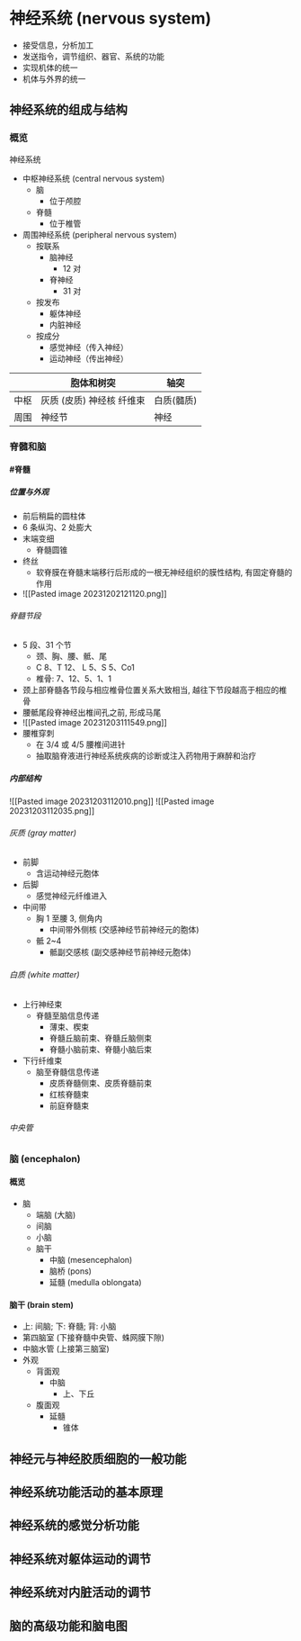 # 神经系统 (nervous system)
- 接受信息，分析加工
- 发送指令，调节组织、器官、系统的功能
- 实现机体的统一
- 机体与外界的统一
## 神经系统的组成与结构
### 概览
神经系统
- 中枢神经系统 (central nervous system)
	- 脑
		- 位于颅腔
	- 脊髓
		- 位于椎管
- 周围神经系统 (peripheral nervous system)
	- 按联系
		- 脑神经
			- 12 对
		- 脊神经
			- 31 对
	- 按发布
		- 躯体神经
		- 内脏神经
	- 按成分
		- 感觉神经（传入神经）
		- 运动神经（传出神经）

| |胞体和树突|轴突|
|----|----|----|
|中枢|灰质 (皮质) 神经核 纤维束|白质(髓质)|
|周围|神经节|神经|
### 脊髓和脑
#### #脊髓
##### 位置与外观
- 前后稍扁的圆柱体
- 6 条纵沟、2 处膨大
- 末端变细
	- 脊髓圆锥
- 终丝
	- 软脊膜在脊髓末端移行后形成的一根无神经组织的膜性结构, 有固定脊髓的作用
- ![[Pasted image 20231202121120.png]]
###### 脊髓节段
- 5 段、31 个节
	- 颈、胸、腰、骶、尾
	- C 8、T 12、 L 5、S 5、Co1
	- 椎骨: 7、12、5、1、1
- 颈上部脊髓各节段与相应椎骨位置关系大致相当, 越往下节段越高于相应的椎骨
- 腰骶尾段脊神经出椎间孔之前, 形成马尾
- ![[Pasted image 20231203111549.png]]
- 腰椎穿刺
	- 在 3/4 或 4/5 腰椎间进针
	- 抽取脑脊液进行神经系统疾病的诊断或注入药物用于麻醉和治疗
##### 内部结构
![[Pasted image 20231203112010.png]]
![[Pasted image 20231203112035.png]]
###### 灰质 (gray matter)
- 前脚
	- 含运动神经元胞体
- 后脚
	- 感觉神经元纤维进入
- 中间带
	- 胸 1 至腰 3, 侧角内
		- 中间带外侧核 (交感神经节前神经元的胞体)
	- 骶 2~4
		- 骶副交感核 (副交感神经节前神经元胞体)
###### 白质 (white matter)
- 上行神经束
	- 脊髓至脑信息传递
		- 薄束、楔束
		- 脊髓丘脑前束、脊髓丘脑侧束
		- 脊髓小脑前束、脊髓小脑后束
- 下行纤维束
	- 脑至脊髓信息传递
		- 皮质脊髓侧束、皮质脊髓前束
		- 红核脊髓束
		- 前庭脊髓束
###### 中央管
### 脑 (encephalon)
#### 概览
- 脑
	- 端脑 (大脑)
	- 间脑
	- 小脑
	- 脑干
		- 中脑 (mesencephalon)
		- 脑桥 (pons)
		- 延髓 (medulla oblongata)
#### 脑干 (brain stem)
- 上: 间脑; 下: 脊髓; 背: 小脑
- 第四脑室 (下接脊髓中央管、蛛网膜下隙)
- 中脑水管 (上接第三脑室)
- 外观
	- 背面观
		- 中脑
			- 上、下丘
	- 腹面观
		- 延髓
			- 锥体
## 神经元与神经胶质细胞的一般功能
## 神经系统功能活动的基本原理
## 神经系统的感觉分析功能
## 神经系统对躯体运动的调节
## 神经系统对内脏活动的调节
## 脑的高级功能和脑电图